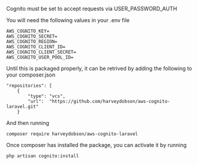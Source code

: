 Cognito must be set to accept requests via USER_PASSWORD_AUTH  

You will need the following values in your .env file

```
AWS_COGNITO_KEY=
AWS_COGNITO_SECRET=
AWS_COGNITO_REGION=
AWS_COGNITO_CLIENT_ID=
AWS_COGNITO_CLIENT_SECRET=
AWS_COGNITO_USER_POOL_ID=
```

Until this is packaged properly, it can be retrived by adding the following to your composer.json

```
"repositories": [
    {
        "type": "vcs",
        "url":  "https://github.com/harveydobson/aws-cognito-laravel.git"
    }
```

And then running 

```
composer require harveydobson/aws-cognito-laravel
```


Once composer has installed the package, you can activate it by running

```
php artisan cognito:install
```
